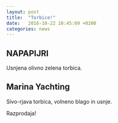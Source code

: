 ```yaml
---
layout: post
title:  "Torbice!"
date:   2016-10-22 10:45:09 +0200
categories: news
---
```

<div class="home">

  <h2 class="page-heading">NAPAPIJRI</h2>
<p>Usnjena olivno zelena torbica.</p>
  
  <div class="home">

  <h2 class="page-heading">Marina Yachting</h2>
<p> Sivo-rjava torbica, volneno blago in usnje.</p>

<div class="warning">Razprodaja!</div>

